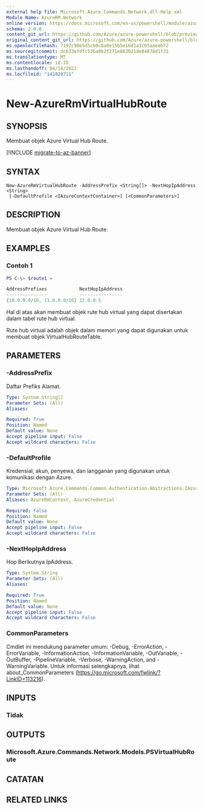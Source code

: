 ```yaml
---
external help file: Microsoft.Azure.Commands.Network.dll-Help.xml
Module Name: AzureRM.Network
online version: https://docs.microsoft.com/en-us/powershell/module/azurerm.network/new-azurermvirtualhubroute
schema: 2.0.0
content_git_url: https://github.com/Azure/azure-powershell/blob/preview/src/ResourceManager/Network/Commands.Network/help/New-AzureRmVirtualHubRoute.md
original_content_git_url: https://github.com/Azure/azure-powershell/blob/preview/src/ResourceManager/Network/Commands.Network/help/New-AzureRmVirtualHubRoute.md
ms.openlocfilehash: 7197c90e5d5cb0c8a0e15b5e16d1a3c05aaeebf2
ms.sourcegitcommit: dcb33efdfc53ba0b2f271e883021de84878d1f31
ms.translationtype: MT
ms.contentlocale: id-ID
ms.lasthandoff: 04/14/2022
ms.locfileid: "141820711"
---
```

# New-AzureRmVirtualHubRoute

## SYNOPSIS
Membuat objek Azure Virtual Hub Route.

[!INCLUDE [migrate-to-az-banner](../../includes/migrate-to-az-banner.md)]

## SYNTAX

```
New-AzureRmVirtualHubRoute -AddressPrefix <String[]> -NextHopIpAddress <String>
 [-DefaultProfile <IAzureContextContainer>] [<CommonParameters>]
```

## DESCRIPTION
Membuat objek Azure Virtual Hub Route.

## EXAMPLES

### Contoh 1

```powershell
PS C:\> $route1 = 

AddressPrefixes            NextHopIpAddress
---------------            ----------------
{10.0.0.0/16, 11.0.0.0/16} 12.0.0.5
```

Hal di atas akan membuat objek rute hub virtual yang dapat disertakan dalam tabel rute hub virtual.

Rute hub virtual adalah objek dalam memori yang dapat digunakan untuk membuat objek VirtualHubRouteTable.

## PARAMETERS

### -AddressPrefix
Daftar Prefiks Alamat.

```yaml
Type: System.String[]
Parameter Sets: (All)
Aliases:

Required: True
Position: Named
Default value: None
Accept pipeline input: False
Accept wildcard characters: False
```

### -DefaultProfile
Kredensial, akun, penyewa, dan langganan yang digunakan untuk komunikasi dengan Azure.

```yaml
Type: Microsoft.Azure.Commands.Common.Authentication.Abstractions.IAzureContextContainer
Parameter Sets: (All)
Aliases: AzureRmContext, AzureCredential

Required: False
Position: Named
Default value: None
Accept pipeline input: False
Accept wildcard characters: False
```

### -NextHopIpAddress
Hop Berikutnya IpAddress.

```yaml
Type: System.String
Parameter Sets: (All)
Aliases:

Required: True
Position: Named
Default value: None
Accept pipeline input: False
Accept wildcard characters: False
```

### CommonParameters
Cmdlet ini mendukung parameter umum: -Debug, -ErrorAction, -ErrorVariable, -InformationAction, -InformationVariable, -OutVariable, -OutBuffer, -PipelineVariable, -Verbose, -WarningAction, and -WarningVariable. Untuk informasi selengkapnya, lihat about_CommonParameters (https://go.microsoft.com/fwlink/?LinkID=113216).

## INPUTS

### Tidak

## OUTPUTS

### Microsoft.Azure.Commands.Network.Models.PSVirtualHubRoute

## CATATAN

## RELATED LINKS
